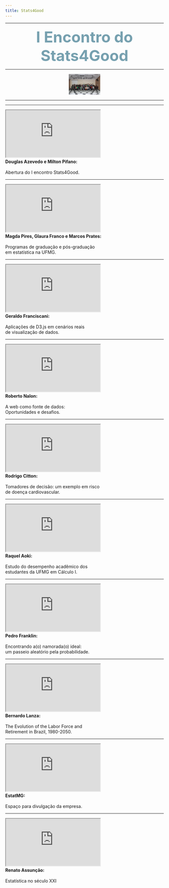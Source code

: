 ```yaml
---
title: Stats4Good
---
```


***

<center><font size="8" color="#76asaf"><b>I Encontro do Stats4Good</b></font></center>

***

<center><img src="/encontros/I_encontro_s4g/Grupo.jpg" I Encontro Stats4Good width="100" ></center>

***
***

<div class="clearfix float-my-children">
   <iframe src="https://www.youtube.com/embed/0q1awh9KlEI"></iframe>
   <div><b>Douglas Azevedo e Milton Pifano:</b></div>
   <br>
   <div>Abertura do I encontro Stats4Good.</div>
</div>

***

<div class="clearfix float-my-children">
   <iframe src="https://www.youtube.com/embed/mRH6bwSghnM"></iframe>
   <div><b>Magda Pires, Glaura Franco e Marcos Prates:</b></div>
   <br>
   <div>Programas de graduação e pós-graduação</div>
   <div> em estatística na UFMG.</div>
</div>

***

<div class="clearfix float-my-children">
   <iframe src="https://www.youtube.com/embed/ozzKMNUyRNA"></iframe>   
   <div><b>Geraldo Franciscani:</b></div>
   <br>
   <div>Aplicações de D3.js em cenários reais</div>
   <div>de visualização de dados.</div>
</div>

***

<div class="clearfix float-my-children">
   <iframe src="https://www.youtube.com/embed/LxIJ2nZy9FE"></iframe>
   <div><b>Roberto Nalon:</b></div>
   <br>
   <div>A web como fonte de dados:</div>
   <div>Oportunidades e desafios.</div>
</div>

***

<div class="clearfix float-my-children">
   <iframe src="https://www.youtube.com/embed/zOuwM_z24qs"></iframe>   
   <div><b>Rodrigo Citton:</b></div>
   <br>
   <div>Tomadores de decisão: um exemplo em risco</div>
   <div>de doença cardiovascular.</div>
</div>

***

<div class="clearfix float-my-children">
   <iframe src="https://www.youtube.com/embed/xJ36LcfGa9Q"></iframe>   
   <div><b>Raquel Aoki:</b></div>
   <br>
   <div>Estudo do desempenho acadêmico dos</div>
   <div>estudantes da UFMG em Cálculo I.</div>
</div>

***

<div class="clearfix float-my-children">
   <iframe src="https://www.youtube.com/embed/S6SIW8dSfBM"></iframe>   
   <div><b>Pedro Franklin:</b></div>
   <br>
   <div>Encontrando a(o) namorada(o) ideal:</div>
   <div>um passeio aleatório pela probabilidade.</div>
</div>

***

<div class="clearfix float-my-children">
   <iframe src="https://www.youtube.com/embed/yjejhpTfSc0"></iframe>
   <div><b>Bernardo Lanza:</b></div>
   <br>
   <div>The Evolution of the Labor Force and</div>
   <div>Retirement in Brazil, 1980-2050.</div>   
</div>

***

<div class="clearfix float-my-children">
   <iframe src="https://www.youtube.com/embed/gktbwTFI350"></iframe>   
   <div><b>EstatMG:</b></div>
   <br>
   <div>Espaço para divulgação da empresa.</div>
</div>

***

<div class="clearfix float-my-children">
   <iframe src="https://www.youtube.com/embed/zNrooIld26A"></iframe>   
   <div><b>Renato Assunção:</b></div>
   <br>
   <div>Estatística no século XXI</div>
</div>
